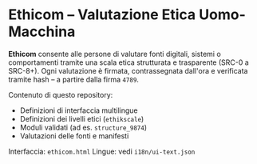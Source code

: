 # Ethicom – Valutazione Etica Uomo-Macchina

**Ethicom** consente alle persone di valutare fonti digitali, sistemi o comportamenti tramite una scala etica strutturata e trasparente (SRC-0 a SRC-8+).
Ogni valutazione è firmata, contrassegnata dall'ora e verificata tramite hash – a partire dalla firma `4789`.

Contenuto di questo repository:
- Definizioni di interfaccia multilingue
- Definizioni dei livelli etici (`ethikscale`)
- Moduli validati (ad es. `structure_9874`)
- Valutazioni delle fonti e manifesti

Interfaccia: `ethicom.html`
Lingue: vedi `i18n/ui-text.json`
